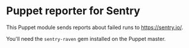 # Puppet reporter for Sentry

This Puppet module sends reports about failed runs to <https://sentry.io/>.

You'll need the `sentry-raven` gem installed on the Puppet master.
